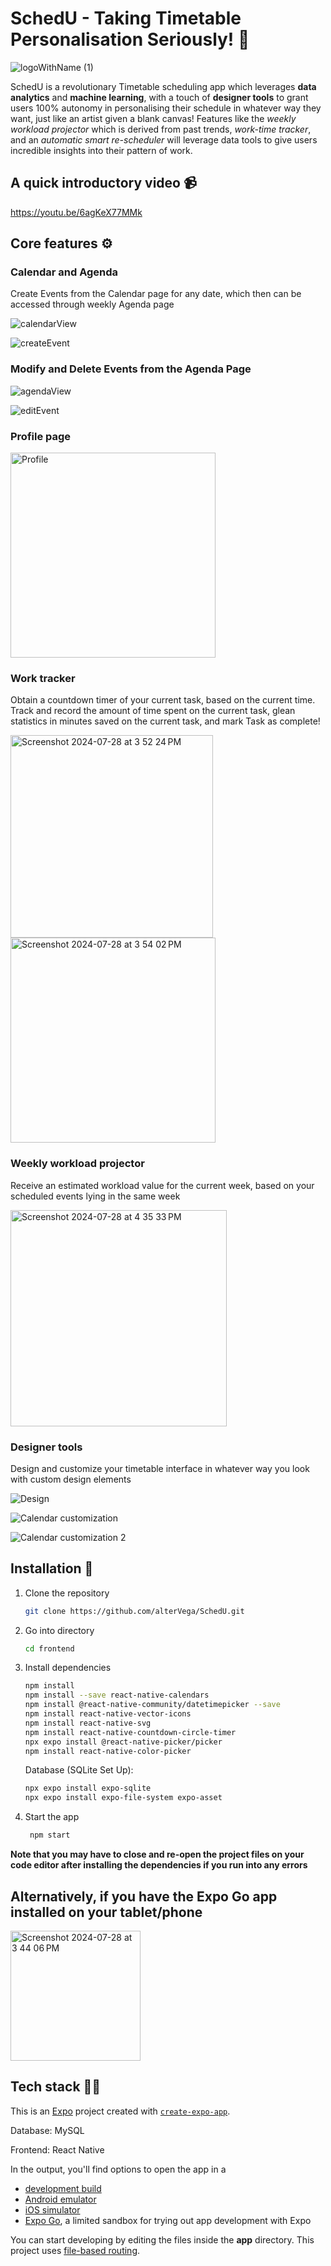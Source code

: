 # SchedU - Taking Timetable Personalisation Seriously! 📆

![logoWithName (1)](https://github.com/alterVega/SchedU/assets/164298842/ecac7372-214d-4c5a-9f8f-1580afc54a0e)

SchedU is a revolutionary Timetable scheduling app which leverages **data analytics** and **machine learning**, with a touch of **designer tools** to grant users 100% autonomy in personalising their schedule in whatever way they want, just like an artist given a blank canvas! Features like the *weekly workload projector* which is derived from past trends, *work-time tracker*, and an *automatic smart re-scheduler* will leverage data tools to give users incredible insights into their pattern of work.



## A quick introductory video 📹

https://youtu.be/6agKeX77MMk



## Core features ⚙️

### Calendar and Agenda
Create Events from the Calendar page for any date, which then can be accessed through weekly Agenda page

![calendarView](https://github.com/user-attachments/assets/71ded9df-f8f1-4294-b865-ba1b85acaf6d)

![createEvent](https://github.com/user-attachments/assets/0461ddd7-e0af-4a04-a891-c50f437478c7)


### Modify and Delete Events from the Agenda Page

![agendaView](https://github.com/user-attachments/assets/695e0ad9-97ac-4cde-a8d8-45bd83d12357)

![editEvent](https://github.com/user-attachments/assets/36260d0a-883a-4386-aa75-01a3ac16075d)


### Profile page
<img width="328" alt="Profile" src="https://github.com/alterVega/SchedU/assets/164298842/83ab8f79-7048-465c-92aa-2ec85c604620">

### Work tracker
Obtain a countdown timer of your current task, based on the current time. Track and record the amount of time spent on the current task, glean statistics in minutes saved on the current task, and mark Task as complete!

<img width="324" alt="Screenshot 2024-07-28 at 3 52 24 PM" src="https://github.com/user-attachments/assets/23ea0e84-9c82-4998-8643-22733e81a839">

<img width="328" alt="Screenshot 2024-07-28 at 3 54 02 PM" src="https://github.com/user-attachments/assets/c7ebb652-3186-4298-9f40-bf39d8fc02e1">


### Weekly workload projector
Receive an estimated workload value for the current week, based on your scheduled events lying in the same week

<img width="346" alt="Screenshot 2024-07-28 at 4 35 33 PM" src="https://github.com/user-attachments/assets/70c8e6b3-29f3-409f-a407-de7554051dd2">



### Designer tools 
Design and customize your timetable interface in whatever way you look with custom design elements 

![Design](https://github.com/user-attachments/assets/50ea391a-9686-4860-bc4a-0bfaad0187af)

![Calendar customization](https://github.com/user-attachments/assets/605671c5-2c78-4fc8-bb8f-dbf227fe3bed)

![Calendar customization 2](https://github.com/user-attachments/assets/dbdae4ed-bcc2-4cbd-a977-99f1342ca874)




## Installation 🔨

1. Clone the repository

   ```bash
   git clone https://github.com/alterVega/SchedU.git
   ```

2. Go into directory 
   ```bash
   cd frontend
   ```

3. Install dependencies
   ```bash
   npm install
   npm install --save react-native-calendars
   npm install @react-native-community/datetimepicker --save
   npm install react-native-vector-icons
   npm install react-native-svg
   npm install react-native-countdown-circle-timer
   npx expo install @react-native-picker/picker
   npm install react-native-color-picker
   ```
   Database (SQLite Set Up):
   ```bash
   npx expo install expo-sqlite
   npx expo install expo-file-system expo-asset
   ```

4. Start the app

   ```bash
    npm start
   ```
**Note that you may have to close and re-open the project files on your code editor after installing the dependencies if you run into any errors**


## Alternatively, if you have the Expo Go app installed on your tablet/phone

   <img width="208" alt="Screenshot 2024-07-28 at 3 44 06 PM" src="https://github.com/user-attachments/assets/13cd0ab2-ae6c-4464-aca1-b21a4298ed73">



## Tech stack 🧑‍💻
This is an [Expo](https://expo.dev) project created with [`create-expo-app`](https://www.npmjs.com/package/create-expo-app).

Database: MySQL

Frontend: React Native



In the output, you'll find options to open the app in a

- [development build](https://docs.expo.dev/develop/development-builds/introduction/)
- [Android emulator](https://docs.expo.dev/workflow/android-studio-emulator/)
- [iOS simulator](https://docs.expo.dev/workflow/ios-simulator/)
- [Expo Go](https://expo.dev/go), a limited sandbox for trying out app development with Expo

You can start developing by editing the files inside the **app** directory. This project uses [file-based routing](https://docs.expo.dev/router/introduction).





